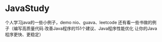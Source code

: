JavaStudy
=========

个人学习java的一些小例子，demo
nio、guava、leetcode
还有看一些书做的例子（编写高质量代码  改善Java程序的151个建议、Java程序性能优化  让你的Java程序更快、更稳定）
